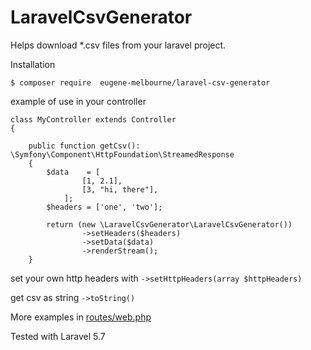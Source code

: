 # LaravelCsvGenerator

Helps download *.csv files from your laravel project.

Installation

    $ composer require  eugene-melbourne/laravel-csv-generator
    
example of use in your controller 

    class MyController extends Controller
    {

        public function getCsv(): \Symfony\Component\HttpFoundation\StreamedResponse
        {
            $data    = [
                    [1, 2.1],
                    [3, "hi, there"],
                ];
            $headers = ['one', 'two'];

            return (new \LaravelCsvGenerator\LaravelCsvGenerator())
                    ->setHeaders($headers)
                    ->setData($data)
                    ->renderStream();
        }
     
set your own http headers with `->setHttpHeaders(array $httpHeaders)`

get csv as string `->toString()`
              
              
              
More examples in [routes/web.php](https://github.com/Eugene-Melbourne/LaravelCsvGenerator/blob/master/routes/web.php)

Tested with Laravel 5.7
